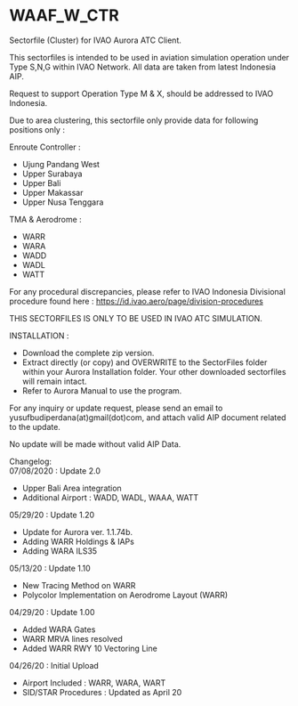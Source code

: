 # WAAF_W_CTR
Sectorfile (Cluster) for IVAO Aurora ATC Client.

This sectorfiles is intended to be used in aviation simulation operation under Type S,N,G within IVAO Network. All data are taken from latest Indonesia AIP.

Request to support Operation Type M & X, should be addressed to IVAO Indonesia.


Due to area clustering, this sectorfile only provide data for following positions only :

Enroute Controller :
- Ujung Pandang West
- Upper Surabaya
- Upper Bali
- Upper Makassar
- Upper Nusa Tenggara

TMA & Aerodrome :
- WARR
- WARA
- WADD
- WADL
- WATT

For any procedural discrepancies, please refer to IVAO Indonesia Divisional procedure found here : https://id.ivao.aero/page/division-procedures


THIS SECTORFILES IS ONLY TO BE USED IN IVAO ATC SIMULATION. 


INSTALLATION :
- Download the complete zip version.
- Extract directly (or copy) and OVERWRITE to the SectorFiles folder within your Aurora Installation folder. Your other downloaded sectorfiles will remain intact.
- Refer to Aurora Manual to use the program.


For any inquiry or update request, please send an email to yusufbudiperdana(at)gmail(dot)com, and attach valid AIP document related to the update. 

No update will be made without valid AIP Data.



Changelog:
<br>
07/08/2020 : Update 2.0
- Upper Bali Area integration
- Additional Airport : WADD, WADL, WAAA, WATT


05/29/20 : Update 1.20
- Update for Aurora ver. 1.1.74b.
- Adding WARR Holdings & IAPs
- Adding WARA ILS35

05/13/20 : Update 1.10
- New Tracing Method on WARR
- Polycolor Implementation on Aerodrome Layout (WARR)

04/29/20 : Update 1.00
- Added WARA Gates
- WARR MRVA lines resolved
- Added WARR RWY 10 Vectoring Line

04/26/20 : Initial Upload
- Airport Included : WARR, WARA, WART
- SID/STAR Procedures : Updated as April 20













